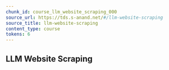```yaml
---
chunk_id: course_llm_website_scraping_000
source_url: https://tds.s-anand.net/#/llm-website-scraping
source_title: llm-website-scraping
content_type: course
tokens: 6
---
```


## LLM Website Scraping
